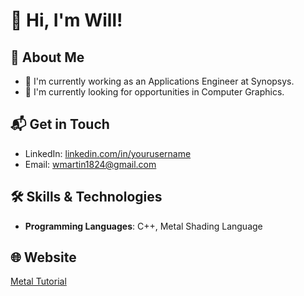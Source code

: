 # 👋 Hi, I'm Will!

## 🌱 About Me

- 🔭 I'm currently working as an Applications Engineer at Synopsys.
- 🌱 I'm currently looking for opportunities in Computer Graphics.

## 📬 Get in Touch

- LinkedIn: [linkedin.com/in/yourusername](https://linkedin.com/in/yourusername)
- Email: wmartin1824@gmail.com

## 🛠️ Skills & Technologies

- **Programming Languages**: C++, Metal Shading Language

## 🌐 Website

[Metal Tutorial](https://www.metaltutorial.com)
